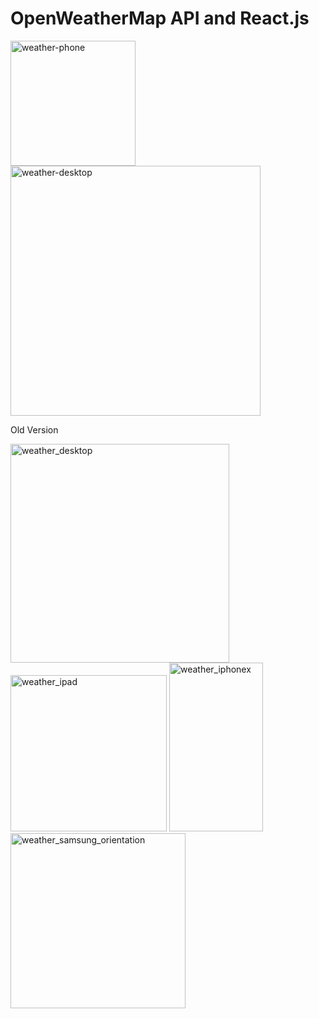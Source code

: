 # OpenWeatherMap API and React.js

<img width="200" alt="weather-phone" src="https://user-images.githubusercontent.com/22225317/72573392-815e2480-3893-11ea-8053-f0045ec9f0c4.jpg"> <img width="400" alt="weather-desktop" src="https://user-images.githubusercontent.com/22225317/72573388-7efbca80-3893-11ea-895a-b8cfc8ead068.jpg">

Old Version

<img width="350" alt="weather_desktop" src="https://user-images.githubusercontent.com/22225317/43680481-cd98683c-9809-11e8-9d5e-56476cb43c63.png"> <img width="250" alt="weather_ipad" src="https://user-images.githubusercontent.com/22225317/43680484-d65f3b44-9809-11e8-9886-c275169ad784.png">
<img width="150" height="270" alt="weather_iphonex" src="https://user-images.githubusercontent.com/22225317/43680483-d3d990fe-9809-11e8-8477-ee027750508d.png"> <img width="280" alt="weather_samsung_orientation" src="https://user-images.githubusercontent.com/22225317/43680510-9a14fe70-980a-11e8-8148-8f4cc22637e7.png">
